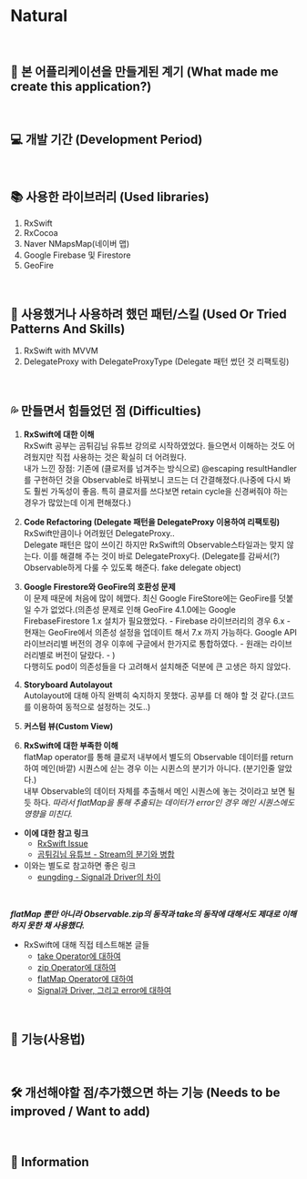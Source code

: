 # Natural   
      
&nbsp;   
      
## 🤔 본 어플리케이션을 만들게된 계기 (What made me create this application?)
   
&nbsp;   
   
## 💻 개발 기간 (Development Period)
   
&nbsp;   
   
## 📚 사용한 라이브러리 (Used libraries)     
1. RxSwift
2. RxCocoa
3. Naver NMapsMap(네이버 맵)
4. Google Firebase 및 Firestore
5. GeoFire 
   
&nbsp;   
   
## 🚀 사용했거나 사용하려 했던 패턴/스킬 (Used Or Tried Patterns And Skills)
1. RxSwift with MVVM
2. DelegateProxy with DelegateProxyType (Delegate 패턴 썼던 것 리팩토링)   
   
&nbsp;   
   
## 💦 만들면서 힘들었던 점 (Difficulties)
1. __RxSwift에 대한 이해__   
RxSwift 공부는 곰튀김님 유튜브 강의로 시작하였었다. 들으면서 이해하는 것도 어려웠지만 직접 사용하는 것은 확실히 더 어려웠다.   
내가 느낀 장점: 기존에 (클로저를 넘겨주는 방식으로) @escaping resultHandler를 구현하던 것을 Observable로 바꿔보니 코드는 더 간결해졌다.(나중에 다시 봐도 훨씬 가독성이 좋음. 특히 클로저를 쓰다보면 retain cycle을 신경써줘야 하는 경우가 많았는데 이게 편해졌다.)   

2. __Code Refactoring (Delegate 패턴을 DelegateProxy 이용하여 리팩토링)__   
RxSwift만큼이나 어려웠던 DelegateProxy..   
Delegate 패턴은 많이 쓰이긴 하지만 RxSwift의 Observable스타일과는 맞지 않는다. 이를 해결해 주는 것이 바로 DelegateProxy다. (Delegate를 감싸서(?) Observable하게 다룰 수 있도록 해준다. fake delegate object)   
3. __Google Firestore와 GeoFire의 호환성 문제__    
이 문제 때문에 처음에 많이 헤맸다. 최신 Google FireStore에는 GeoFire를 덧붙일 수가 없었다.(의존성 문제로 인해 GeoFire 4.1.0에는 Google FirebaseFirestore 1.x 설치가 필요했었다. - Firebase 라이브러리의 경우 6.x - 현재는 GeoFire에서 의존성 설정을 업데이트 해서 7.x 까지 가능하다. Google API 라이브러리별 버전의 경우 이후에 구글에서 한가지로 통합하였다. - 원래는 라이브러리별로 버전이 달랐다. - )       
다행히도 pod이 의존성들을 다 고려해서 설치해준 덕분에 큰 고생은 하지 않았다.   
4. __Storyboard Autolayout__    
Autolayout에 대해 아직 완벽히 숙지하지 못했다. 공부를 더 해야 할 것 같다.(코드를 이용하여 동적으로 설정하는 것도..)    
5. __커스텀 뷰(Custom View)__   
6. __RxSwift에 대한 부족한 이해__    
flatMap operator를 통해 클로저 내부에서 별도의 Observable 데이터를 return하여 메인(바깥) 시퀀스에 싣는 경우 이는 시퀸스의 분기가 아니다. (분기인줄 알았다.)    
내부 Observable의 데이터 자체를 추출해서 메인 시퀀스에 놓는 것이라고 보면 될 듯 하다. *따라서 flatMap을 통해 추출되는 데이터가 error인 경우 메인 시퀀스에도 영향을 미친다.*   
+ **이에 대한 참고 링크**   
  - [RxSwift Issue](https://github.com/ReactiveX/RxSwift/issues/1162)   
  - [곰튀김님 유튜브 - Stream의 분기와 병합](https://www.youtube.com/watch?v=YSYnETTi1pE&t=406s)   
+ 이와는 별도로 참고하면 좋은 링크   
  - [eungding - Signal과 Driver의 차이](https://eunjin3786.tistory.com/75)   

&nbsp;   

__*flatMap 뿐만 아니라 Observable.zip의 동작과 take의 동작에 대해서도 제대로 이해하지 못한 채 사용했다.*__   
+ RxSwift에 대해 직접 테스트해본 글들
  - [take Operator에 대하여](https://ictechgy.github.io/rxswift/take/)
  - [zip Operator에 대하여](https://ictechgy.github.io/rxswift/zip/)
  - [flatMap Operator에 대하여](https://ictechgy.github.io/rxswift/flatMap/)
  - [Signal과 Driver, 그리고 error에 대하여](https://ictechgy.github.io/rxswift/error/)

&nbsp;   
   
## 💬 기능(사용법) 
   
&nbsp;   
   
## 🛠 개선해야할 점/추가했으면 하는 기능 (Needs to be improved / Want to add)
   
&nbsp;   
   
## 📝 Information
   
&nbsp;   
   
